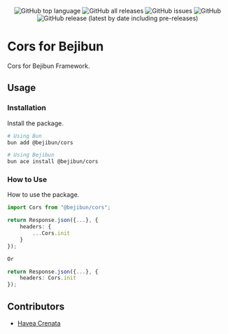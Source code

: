 <div align="center">

![GitHub top language](https://img.shields.io/github/languages/top/crenata/bejibun-cors)
![GitHub all releases](https://img.shields.io/github/downloads/crenata/bejibun-cors/total)
![GitHub issues](https://img.shields.io/github/issues/crenata/bejibun-cors)
![GitHub](https://img.shields.io/github/license/crenata/bejibun-cors)
![GitHub release (latest by date including pre-releases)](https://img.shields.io/github/v/release/crenata/bejibun-cors?display_name=tag&include_prereleases)

</div>

# Cors for Bejibun
Cors for Bejibun Framework.

## Usage

### Installation
Install the package.

```bash
# Using Bun
bun add @bejibun/cors

# Using Bejibun
bun ace install @bejibun/cors
```

### How to Use
How to use the package.

```ts
import Cors from "@bejibun/cors";

return Response.json({...}, {
    headers: {
        ...Cors.init
    }
});

Or

return Response.json({...}, {
    headers: Cors.init
});
```

## Contributors
- [Havea Crenata](mailto:havea.crenata@gmail.com)